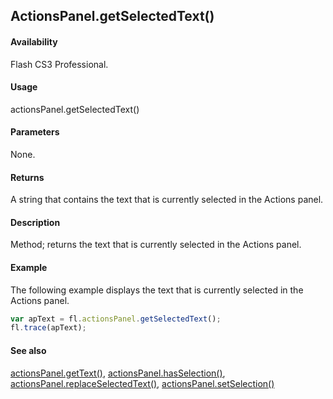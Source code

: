 ## ActionsPanel.getSelectedText()

#### Availability

Flash CS3 Professional.

#### Usage

actionsPanel.getSelectedText()

#### Parameters

None.

#### Returns

A string that contains the text that is currently selected in the Actions panel.

#### Description

Method; returns the text that is currently selected in the Actions panel.

#### Example

The following example displays the text that is currently selected in the Actions panel.

```javascript
var apText = fl.actionsPanel.getSelectedText();
fl.trace(apText);
```

#### See also

[actionsPanel.getText()](../actionsPanel_object/actionsPane3.md), [actionsPanel.hasSelection()](../actionsPanel_object/actionsPane4.md), [actionsPanel.replaceSelectedText()](../actionsPanel_object/actionsPane5.md), [actionsPanel.setSelection()](../actionsPanel_object/actionsPane7.md)
